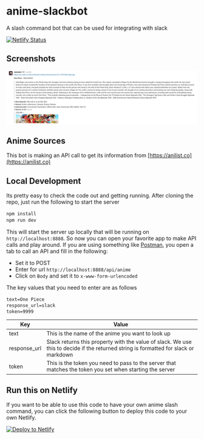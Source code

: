 # anime-slackbot

A slash command bot that can be used for integrating with slack

[![Netlify Status](https://api.netlify.com/api/v1/badges/6141b4ee-0a99-4610-9a42-43370b1fd37c/deploy-status)](https://app.netlify.com/sites/anime-slackbot/deploys)

## Screenshots

![Screenshot of an example of what bot will return](image-slack-screenshot.png?raw=true)

## Anime Sources

This bot is making an API call to get its information from [https://anilist.co](https://anilist.co)

## Local Development

Its pretty easy to check the code out and getting running. After cloning the repo, just run the following to start the server

```sh
npm install
npm run dev
```

This will start the server up locally that will be running on `http://localhost:8888`. So now you can open your favorite app to make API calls and play around. If you are using something like [Postman](https://www.postman.com), you open a tab to call an API and fill in the following:

- Set it to POST
- Enter for url `http://localhost:8888/api/anime`
- Click on `Body` and set it to `x-www-form-urlencoded`

The key values that you need to enter are as follows

```
text=One Piece
response_url=slack
token=9999
```

| Key          | Value                                                                                                                                    |
| ------------ | ---------------------------------------------------------------------------------------------------------------------------------------- |
| text         | This is the name of the anime you want to look up                                                                                        |
| response_url | Slack returns this property with the value of slack. We use this to decide if the returned string is formatted for slack or markdown     |
| token        | This is the token you need to pass to the server that matches the token you set when starting the server                                 |

## Run this on Netlify

If you want to be able to use this code to have your own anime slash command, you can click the following button to deploy this code to your own Netlify. 

[![Deploy to Netlify](https://www.netlify.com/img/deploy/button.svg)](https://app.netlify.com/start/deploy?repository=https://github.com/jrock2004/anime-slackbot)
